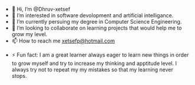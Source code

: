 - 👋 Hi, I’m @Dhruv-xetsef
- 👀 I’m interested in software devolopment and artificial intelligance.
- 🌱 I’m currently persuing my degree in Computer Science Engineering.
- 💞️ I’m looking to collaborate on learning projects that would help me to grow my level.
- 📫 How to reach me xetsefp@hotmail.com
- <p>⚡ Fun fact: I am a great learner always eager to learn new things in order to grow myself and try to increase my thinking and apptitude level. I always try not to repeat my my mistakes so that my learning never stops.</p>


<!---
Dhruv-xetsef/Dhruv-xetsef is a ✨ special ✨ repository because its `README.md` (this file) appears on your GitHub profile.
You can click the Preview link to take a look at your changes.
--->
